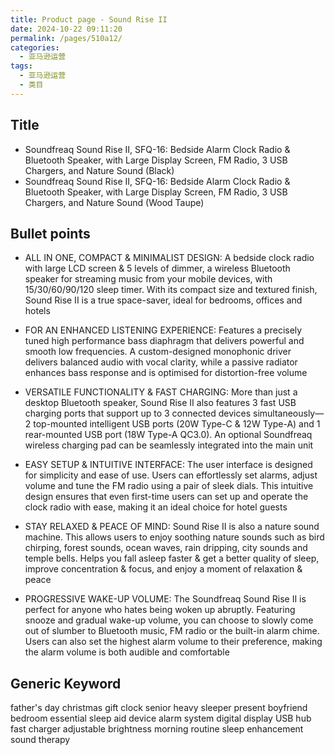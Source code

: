 ```yaml
---
title: Product page - Sound Rise II
date: 2024-10-22 09:11:20
permalink: /pages/510a12/
categories: 
  - 亚马逊运营
tags: 
  - 亚马逊运营
  - 类目
---
```


## Title

- Soundfreaq Sound Rise II, SFQ-16: Bedside Alarm Clock Radio & Bluetooth Speaker, with Large Display Screen, FM Radio, 3 USB Chargers, and Nature Sound (Black)
- Soundfreaq Sound Rise II, SFQ-16: Bedside Alarm Clock Radio & Bluetooth Speaker, with Large Display Screen, FM Radio, 3 USB Chargers, and Nature Sound (Wood Taupe)

## Bullet points

- ALL IN ONE, COMPACT & MINIMALIST DESIGN: A bedside clock radio with large LCD screen & 5 levels of dimmer, a wireless Bluetooth speaker for streaming music from your mobile devices, with 15/30/60/90/120 sleep timer. With its compact size and textured finish, Sound Rise II is a true space-saver, ideal for bedrooms, offices and hotels

- FOR AN ENHANCED LISTENING EXPERIENCE: Features a precisely tuned high performance bass diaphragm that delivers powerful and smooth low frequencies. A custom-designed monophonic driver delivers balanced audio with vocal clarity, while a passive radiator enhances bass response and is optimised for distortion-free volume

- VERSATILE FUNCTIONALITY & FAST CHARGING: More than just a desktop Bluetooth speaker, Sound Rise II also features 3 fast USB charging ports that support up to 3 connected devices simultaneously—2 top-mounted intelligent USB ports (20W Type-C & 12W Type-A) and 1 rear-mounted USB port (18W Type-A QC3.0). An optional Soundfreaq wireless charging pad can be seamlessly integrated into the main unit

- EASY SETUP & INTUITIVE INTERFACE: The user interface is designed for simplicity and ease of use. Users can effortlessly set alarms, adjust volume and tune the FM radio using a pair of sleek dials. This intuitive design ensures that even first-time users can set up and operate the clock radio with ease, making it an ideal choice for hotel guests

- STAY RELAXED & PEACE OF MIND: Sound Rise II is also a nature sound machine. This allows users to enjoy soothing nature sounds such as bird chirping, forest sounds, ocean waves, rain dripping, city sounds and temple bells. Helps you fall asleep faster & get a better quality of sleep, improve concentration & focus, and enjoy a moment of relaxation & peace

- PROGRESSIVE WAKE-UP VOLUME: The Soundfreaq Sound Rise II is perfect for anyone who hates being woken up abruptly. Featuring snooze and gradual wake-up volume, you can choose to slowly come out of slumber to Bluetooth music, FM radio or the built-in alarm chime. Users can also set the highest alarm volume to their preference, making the alarm volume is both audible and comfortable

## Generic Keyword

father's day christmas gift clock senior heavy sleeper present boyfriend bedroom essential sleep aid device alarm system digital display USB hub fast charger adjustable brightness morning routine sleep enhancement sound therapy
